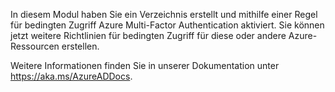 In diesem Modul haben Sie ein Verzeichnis erstellt und mithilfe einer Regel für bedingten Zugriff Azure Multi-Factor Authentication aktiviert. Sie können jetzt weitere Richtlinien für bedingten Zugriff für diese oder andere Azure-Ressourcen erstellen.

Weitere Informationen finden Sie in unserer Dokumentation unter https://aka.ms/AzureADDocs.
